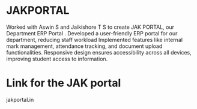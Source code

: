 # JAKPORTAL
Worked with Aswin S and Jaikishore T S to create JAK PORTAL, our Department
ERP Portal .
Developed a user-friendly ERP portal for our department, reducing staff workload
Implemented features like internal mark management, attendance tracking, and
document upload functionalities.
Responsive design ensures accessibility across all devices, improving student access
to information.
# Link for the JAK portal  
jakportal.in
